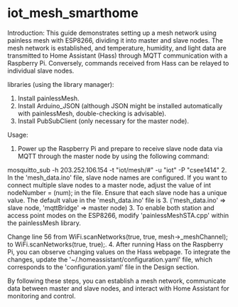 # iot_mesh_smarthome

Introduction:
This guide demonstrates setting up a mesh network using painless mesh with ESP8266, dividing it into master and slave nodes. The mesh network is established, and temperature, humidity, and light data are transmitted to Home Assistant (Hass) through MQTT communication with a Raspberry Pi. Conversely, commands received from Hass can be relayed to individual slave nodes.

libraries (using the library manager):
1. Install painlessMesh.
2. Install Arduino_JSON (although JSON might be installed automatically with painlessMesh, double-checking is advisable).
3. Install PubSubClient (only necessary for the master node).

Usage:
1. Power up the Raspberry Pi and prepare to receive slave node data via MQTT through the master node by using the following command:

  mosquitto_sub -h 203.252.106.154 -t "iot/mesh/#" -u "iot" -P "csee1414"
2. In the 'mesh_data.ino' file, slave node names are configured. If you want to connect multiple slave nodes to a master node, adjust the value of int nodeNumber = (num); in the file. Ensure that each slave node has a unique value. The default value in the 'mesh_data.ino' file is 3. ('mesh_data.ino' => slave node, 'mqttBridge' => master node)
3. To enable both station and access point modes on the ESP8266, modify 'painlessMeshSTA.cpp' within the painlessMesh library. 

  Change line 56 from WiFi.scanNetworks(true, true, mesh->_meshChannel); to WiFi.scanNetworks(true, true);.
4. After running Hass on the Raspberry Pi, you can observe changing values on the Hass webpage. To integrate the changes, update the '~/.homeassistant/configuration.yaml' file, which corresponds to the 'configuration.yaml' file in the Design section.

By following these steps, you can establish a mesh network, communicate data between master and slave nodes, and interact with Home Assistant for monitoring and control.
